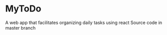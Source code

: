 # MyToDo
A web app that facilitates organizing daily tasks using react
Source code in master branch
